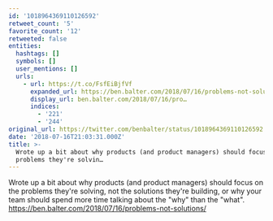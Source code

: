 ```yaml
---
id: '1018964369110126592'
retweet_count: '5'
favorite_count: '12'
retweeted: false
entities:
  hashtags: []
  symbols: []
  user_mentions: []
  urls:
    - url: https://t.co/FsfEiBjfVf
      expanded_url: https://ben.balter.com/2018/07/16/problems-not-solutions/
      display_url: ben.balter.com/2018/07/16/pro…
      indices:
        - '221'
        - '244'
original_url: https://twitter.com/benbalter/status/1018964369110126592
date: '2018-07-16T21:03:31.000Z'
title: >-
  Wrote up a bit about why products (and product managers) should focus on the
  problems they're solvin…
---
```


Wrote up a bit about why products (and product managers) should focus on the problems they're solving, not the solutions they're building, or why your team should spend more time talking about the "why" than the "what".  https://ben.balter.com/2018/07/16/problems-not-solutions/